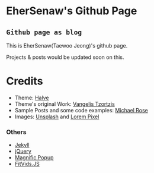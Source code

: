 # EherSenaw's Github Page
  
## `Github page as blog`
This is EherSenaw(Taewoo Jeong)'s github page.

Projects & posts would be updated soon on this.

# Credits
- Theme: [Halve](https://github.com/TaylanTatli/Halve/)
- Theme's original Work: [Vangelis Tzortzis](https://github.com/srekoble) 
- Sample Posts and some code examples: [Michael Rose](https://github.com/mmistakes/)
- Images: [Unsplash](https://unsplash.com/) and [Lorem Pixel](http://lorempixel.com)

### Others
- [Jekyll](http://jekyllrb.com/)
- [jQuery](http://jquery.com/)
- [Magnific Popup](http://dimsemenov.com/plugins/magnific-popup/)
- [FitVids.JS](http://fitvidsjs.com/)
